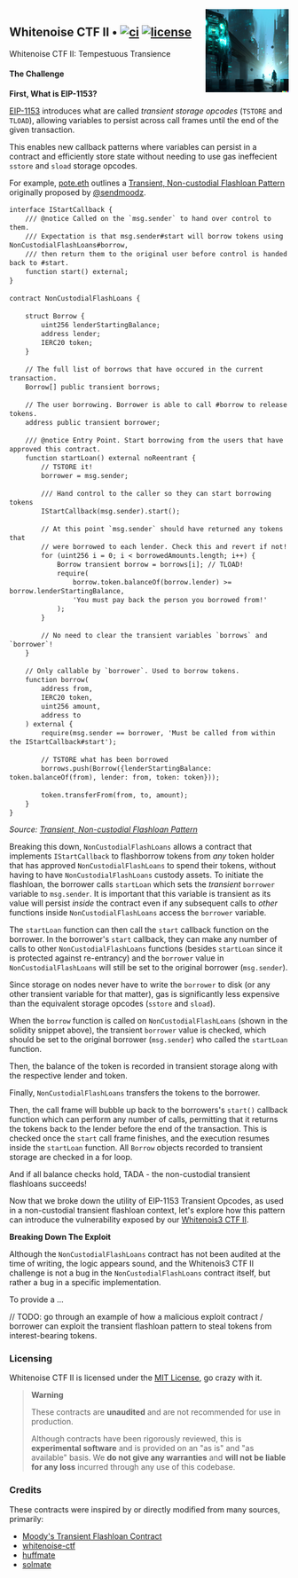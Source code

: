 <img align="right" width="150" height="150" top="100" src="./assets/ctf2.png">

## Whitenoise CTF II • [![ci](https://github.com/whitenois3/ctf2/actions/workflows/test.yml/badge.svg)](https://github.com/whitenois3/ctf2/actions/workflows/test.yml) [![license](https://img.shields.io/badge/License-MIT-orange.svg?label=license)](https://opensource.org/licenses/MIT)

Whitenoise CTF II: Tempestuous Transience


#### The Challenge

**First, What is EIP-1153?**

[EIP-1153](https://eips.ethereum.org/EIPS/eip-1153) introduces what are called _transient storage opcodes_ (`TSTORE` and `TLOAD`), allowing variables to persist across call frames until the end of the given transaction.

This enables new callback patterns where variables can persist in a contract and efficiently store state without needing to use gas ineffecient `sstore` and `sload` storage opcodes.

For example, [pote.eth](https://hackmd.io/@7-EMZFyUQNeY0Ttk6APiXA) outlines a [Transient, Non-custodial Flashloan Pattern](https://hackmd.io/@7-EMZFyUQNeY0Ttk6APiXA/r1rHOZ8mo#) originally proposed by [@sendmoodz](https://twitter.com/sendmoodz).

```solidity
interface IStartCallback {
    /// @notice Called on the `msg.sender` to hand over control to them.
    /// Expectation is that msg.sender#start will borrow tokens using NonCustodialFlashLoans#borrow,
    /// then return them to the original user before control is handed back to #start.
    function start() external;
}

contract NonCustodialFlashLoans {

    struct Borrow {
        uint256 lenderStartingBalance;
        address lender;
        IERC20 token;
    }

    // The full list of borrows that have occured in the current transaction.
    Borrow[] public transient borrows;

    // The user borrowing. Borrower is able to call #borrow to release tokens.
    address public transient borrower;

    /// @notice Entry Point. Start borrowing from the users that have approved this contract.
    function startLoan() external noReentrant {
        // TSTORE it!
        borrower = msg.sender;

        /// Hand control to the caller so they can start borrowing tokens
        IStartCallback(msg.sender).start();

        // At this point `msg.sender` should have returned any tokens that
        // were borrowed to each lender. Check this and revert if not!
        for (uint256 i = 0; i < borrowedAmounts.length; i++) {
            Borrow transient borrow = borrows[i]; // TLOAD!
            require(
                borrow.token.balanceOf(borrow.lender) >= borrow.lenderStartingBalance,
                'You must pay back the person you borrowed from!'
            );
        }

        // No need to clear the transient variables `borrows` and `borrower`!
    }

    // Only callable by `borrower`. Used to borrow tokens.
    function borrow(
        address from,
        IERC20 token,
        uint256 amount,
        address to
    ) external {
        require(msg.sender == borrower, 'Must be called from within the IStartCallback#start');

        // TSTORE what has been borrowed
        borrows.push(Borrow({lenderStartingBalance: token.balanceOf(from), lender: from, token: token}));

        token.transferFrom(from, to, amount);
    }
}
```
_Source: [Transient, Non-custodial Flashloan Pattern](https://hackmd.io/@7-EMZFyUQNeY0Ttk6APiXA/r1rHOZ8mo#)_


Breaking this down, `NonCustodialFlashLoans` allows a contract that implements `IStartCallback` to flashborrow tokens from _any_ token holder that has approved `NonCustodialFlashLoans` to spend their tokens, without having to have `NonCustodialFlashLoans` custody assets. To initiate the flashloan, the borrower calls `startLoan` which sets the _transient_ `borrower` variable to `msg.sender`. It is important that this variable is transient as its value will persist _inside_ the contract even if any subsequent calls to _other_ functions inside `NonCustodialFlashLoans` access the `borrower` variable.

The `startLoan` function can then call the `start` callback function on the borrower. In the borrower's `start` callback, they can make any number of calls to other `NonCustodialFlashLoans` functions (besides `startLoan` since it is protected against re-entrancy) and the `borrower` value in `NonCustodialFlashLoans` will still be set to the original borrower (`msg.sender`).

Since storage on nodes never have to write the `borrower` to disk (or any other transient variable for that matter), gas is significantly less expensive than the equivalent storage opcodes (`sstore` and `sload`).

When the `borrow` function is called on `NonCustodialFlashLoans` (shown in the solidity snippet above), the transient `borrower` value is checked, which should be set to the original borrower (`msg.sender`) who called the `startLoan` function.

Then, the balance of the token is recorded in transient storage along with the respective lender and token.

Finally, `NonCustodialFlashLoans` transfers the tokens to the borrower.

Then, the call frame will bubble up back to the borrowers's `start()` callback function which can perform any number of calls, permitting that it returns the tokens back to the lender before the end of the transaction. This is checked once the `start` call frame finishes, and the execution resumes inside the `startLoan` function. All `Borrow` objects recorded to transient storage are checked in a for loop.

And if all balance checks hold, TADA - the non-custodial transient flashloans succeeds!

Now that we broke down the utility of EIP-1153 Transient Opcodes, as used in a non-custodial transient flashloan context, let's explore how this pattern can introduce the vulnerability exposed by our [Whitenois3 CTF II](https://github.com/whitenois3/ctf2).


**Breaking Down The Exploit**

Although the `NonCustodialFlashLoans` contract has not been audited at the time of writing, the logic appears sound, and the Whitenois3 CTF II challenge is not a bug in the `NonCustodialFlashLoans` contract itself, but rather a bug in a specific implementation.

To provide a ...

// TODO: go through an example of how a malicious exploit contract / borrower can exploit the transient flashloan pattern to steal tokens from interest-bearing tokens.



### Licensing

Whitenoise CTF II is licensed under the [MIT License](https://opensource.org/licenses/MIT), go crazy with it.

> **Warning**
>
> These contracts are **unaudited** and are not recommended for use in production.
>
> Although contracts have been rigorously reviewed, this is **experimental software** and is provided on an "as is" and "as available" basis.
> We **do not give any warranties** and **will not be liable for any loss** incurred through any use of this codebase.


### Credits

These contracts were inspired by or directly modified from many sources, primarily:

- [Moody's Transient Flashloan Contract](https://hackmd.io/@7-EMZFyUQNeY0Ttk6APiXA/r1rHOZ8mo#)
- [whitenoise-ctf](https://github.com/whitenois3/whitenoise-ctf)
- [huffmate](https://github.com/pentagonxyz/huffmate)
- [solmate](https://github.com/transmissions11/solmate)
